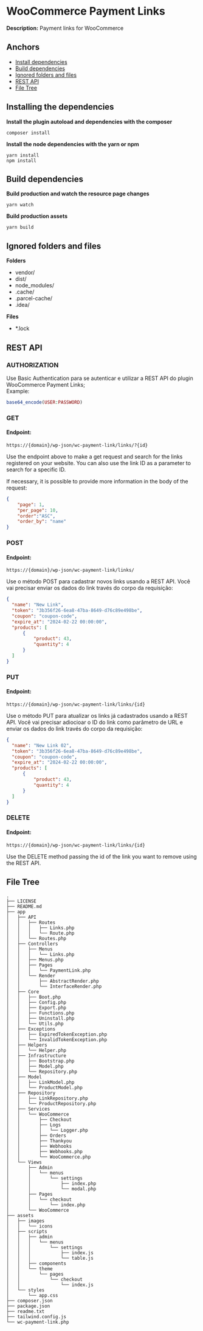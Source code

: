 # WooCommerce Payment Links

**Description:** Payment links for WooCommerce

## Anchors
- [Install dependencies](#install)
- [Build dependencies](#build)
- [Ignored folders and files](#ignore)
- [REST API](#api)
- [File Tree](#tree)



<h2 id="install">Installing the dependencies</h1>

**Install the plugin autoload and dependencies with the composer**
``` 
composer install
```

**Install the node dependencies with the yarn or npm**
``` 
yarn install
npm install
```

<h2 id="build">Build dependencies</h2>

**Build production and watch the resource page changes**
```
yarn watch
```

**Build production assets**
```
yarn build
```

<h2 id="ignore">Ignored folders and files</h2>

**Folders**
- vendor/
- dist/
- node_modules/
- .cache/
- .parcel-cache/
- .idea/

**Files**
- *.lock


<h2 id="api">REST API</h1>

### AUTHORIZATION
Use Basic Authentication para se autenticar e utilizar a REST API do plugin WooCommerce Payment Links;
<br>
Example: 
```PHP
base64_encode(USER:PASSWORD)
```
### GET
#### Endpoint: 
```
https://{domain}/wp-json/wc-payment-link/links/?{id}
```

Use the endpoint above to make a get request and search for the links registered on your website. You can also use the link ID as a parameter to search for a specific ID.

If necessary, it is possible to provide more information in the body of the request:
```JSON
{
    "page": 1,
    "per_page": 10,
    "order":"ASC",
    "order_by": "name"
}
```

### POST
#### Endpoint:
```
https://{domain}/wp-json/wc-payment-link/links/
```
Use o método POST para cadastrar novos links usando a REST API. Você vai precisar enviar os dados do link través do corpo da requisição: 
```JSON
{
  "name": "New Link",
  "token": "3b356f26-6ea8-47ba-8649-d76c89e498be",
  "coupon": "coupon-code",
  "expire_at": "2024-02-22 00:00:00",
  "products": [
      {
          "product": 43,
          "quantity": 4
      }
  ]
}
```

### PUT
#### Endpoint:
```
https://{domain}/wp-json/wc-payment-link/links/{id}
```
Use o método PUT para atualizar os links já cadastrados usando a REST API. Você vai precisar adiocioar o ID do link como parâmetro de URL e enviar os dados do link través do corpo da requisição:
```JSON
{
  "name": "New Link 02",
  "token": "3b356f26-6ea8-47ba-8649-d76c89e498be",
  "coupon": "coupon-code",
  "expire_at": "2024-02-22 00:00:00",
  "products": [
      {
          "product": 43,
          "quantity": 4
      }
  ]
}
```

### DELETE
#### Endpoint:
```
https://{domain}/wp-json/wc-payment-link/links/{id}
```
Use the DELETE method passing the id of the link you want to remove using the REST API.

<h2 id="tree">File Tree</h2>

```
.
├── LICENSE
├── README.md
├── app
│   ├── API
│   │   ├── Routes
│   │   │   ├── Links.php
│   │   │   └── Route.php
│   │   └── Routes.php
│   ├── Controllers
│   │   ├── Menus
│   │   │   └── Links.php
│   │   ├── Menus.php
│   │   ├── Pages
│   │   │   └── PaymentLink.php
│   │   └── Render
│   │       ├── AbstractRender.php
│   │       └── InterfaceRender.php
│   ├── Core
│   │   ├── Boot.php
│   │   ├── Config.php
│   │   ├── Export.php
│   │   ├── Functions.php
│   │   ├── Uninstall.php
│   │   └── Utils.php
│   ├── Exceptions
│   │   ├── ExpiredTokenException.php
│   │   └── InvalidTokenException.php
│   ├── Helpers
│   │   └── Helper.php
│   ├── Infrastructure
│   │   ├── Bootstrap.php
│   │   ├── Model.php
│   │   └── Repository.php
│   ├── Model
│   │   ├── LinkModel.php
│   │   └── ProductModel.php
│   ├── Repository
│   │   ├── LinkRepository.php
│   │   └── ProductRepository.php
│   ├── Services
│   │   └── WooCommerce
│   │       ├── Checkout
│   │       ├── Logs
│   │       │   └── Logger.php
│   │       ├── Orders
│   │       ├── Thankyou
│   │       ├── Webhooks
│   │       ├── Webhooks.php
│   │       └── WooCommerce.php
│   └── Views
│       ├── Admin
│       │   └── menus
│       │       └── settings
│       │           ├── index.php
│       │           └── modal.php
│       ├── Pages
│       │   └── checkout
│       │       └── index.php
│       └── WooCommerce
├── assets
│   ├── images
│   │   └── icons
│   ├── scripts
│   │   ├── admin
│   │   │   └── menus
│   │   │       └── settings
│   │   │           ├── index.js
│   │   │           └── table.js
│   │   ├── components
│   │   └── theme
│   │       └── pages
│   │           └── checkout
│   │               └── index.js
│   └── styles
│       └── app.css
├── composer.json
├── package.json
├── readme.txt
├── tailwind.config.js
└── wc-payment-link.php
```

